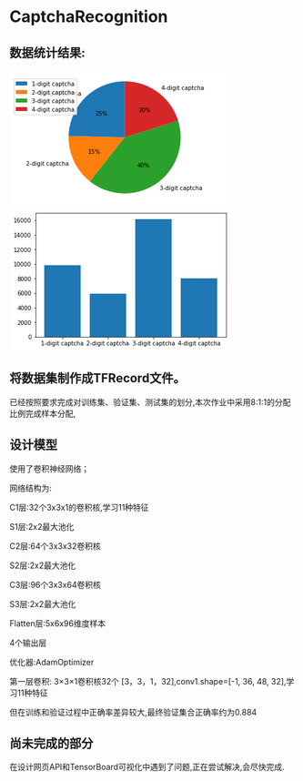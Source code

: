 # CaptchaRecognition
## 数据统计结果:
![img_0](https://github.com/m-L-0/17b-LiuYang-2015/blob/master/CaptchaRecognition/images/index.png)
![img_1](https://github.com/m-L-0/17b-LiuYang-2015/blob/master/CaptchaRecognition/images/index0.png)

## 将数据集制作成TFRecord文件。
已经按照要求完成对训练集、验证集、测试集的划分,本次作业中采用8:1:1的分配比例完成样本分配,


## 设计模型
使用了卷积神经网络；

网络结构为:

C1层:32个3x3x1的卷积核,学习11种特征

S1层:2x2最大池化

C2层:64个3x3x32卷积核

S2层:2x2最大池化

C3层:96个3x3x64卷积核

S3层:2x2最大池化

Flatten层:5x6x96维度样本

4个输出层

优化器:AdamOptimizer

第一层卷积: 3×3×1卷积核32个 [3，3，1，32],conv1.shape=[-1, 36, 48, 32],学习11种特征

但在训练和验证过程中正确率差异较大,最终验证集合正确率约为0.884

## 尚未完成的部分
在设计网页API和TensorBoard可视化中遇到了问题,正在尝试解决,会尽快完成.

